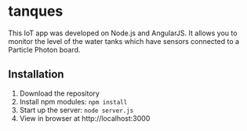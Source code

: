 # tanques

This IoT app was developed on Node.js and AngularJS. It allows you to monitor the level of the water tanks which have sensors connected to a Particle Photon board.

## Installation
1. Download the repository
2. Install npm modules: `npm install`
3. Start up the server: `node server.js`
4. View in browser at http://localhost:3000